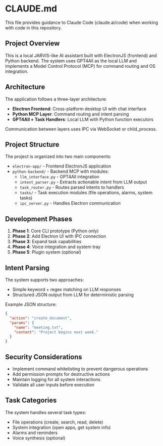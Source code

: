 # CLAUDE.md

This file provides guidance to Claude Code (claude.ai/code) when working with code in this repository.

## Project Overview

This is a local JARVIS-like AI assistant built with ElectronJS (frontend) and Python backend. The system uses GPT4All as the local LLM and implements a Model Control Protocol (MCP) for command routing and OS integration.

## Architecture

The application follows a three-layer architecture:
- **Electron Frontend**: Cross-platform desktop UI with chat interface
- **Python MCP Layer**: Command routing and intent parsing
- **GPT4All + Task Handlers**: Local LLM with Python function executors

Communication between layers uses IPC via WebSocket or child_process.

## Project Structure

The project is organized into two main components:
- `electron-app/` - Frontend ElectronJS application
- `python-backend/` - Backend MCP with modules:
  - `llm_interface.py` - GPT4All integration
  - `intent_parser.py` - Extracts actionable intent from LLM output
  - `task_router.py` - Routes parsed intents to handlers
  - `tasks/` - Task execution modules (file operations, alarms, system tasks)
  - `ipc_server.py` - Handles Electron communication

## Development Phases

1. **Phase 1**: Core CLI prototype (Python only)
2. **Phase 2**: Add Electron UI with IPC connection
3. **Phase 3**: Expand task capabilities
4. **Phase 4**: Voice integration and system tray
5. **Phase 5**: Plugin system (optional)

## Intent Parsing

The system supports two approaches:
- Simple keyword + regex matching on LLM responses
- Structured JSON output from LLM for deterministic parsing

Example JSON structure:
```json
{
  "action": "create_document",
  "params": {
    "name": "meeting.txt",
    "content": "Project begins next week."
  }
}
```

## Security Considerations

- Implement command whitelisting to prevent dangerous operations
- Add permission prompts for destructive actions
- Maintain logging for all system interactions
- Validate all user inputs before execution

## Task Categories

The system handles several task types:
- File operations (create, search, read, delete)
- System integration (open apps, get system info)
- Alarms and reminders
- Voice synthesis (optional)